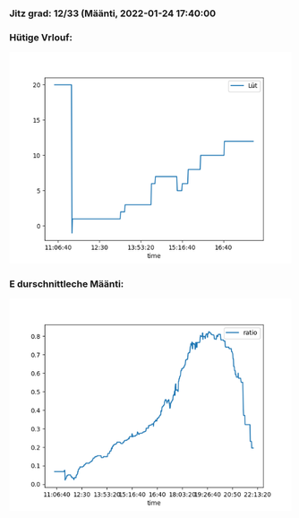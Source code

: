 ### Jitz grad: 12/33 (Määnti, 2022-01-24 17:40:00

### Hütige Vrlouf:
![Graph](Today.png)

### E durschnittleche Määnti:
![Graph](Määnti.png)